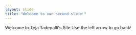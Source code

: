 ```yaml
---
layout: slide
title: "Welcome to our second slide!"
---
```

Welcome to Teja Tadepalli's Site
Use the left arrow to go back!
